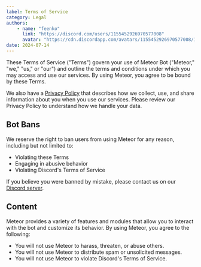 ```yaml
---
label: Terms of Service
category: Legal
authors:
    - name: "feenko"
      link: "https://discord.com/users/1155452926970577008"
      avatar: "https://cdn.discordapp.com/avatars/1155452926970577008/1619bb56c2dde1cabfef011309671b9f.png?size=1024"
date: 2024-07-14
---
```


These Terms of Service ("Terms") govern your use of Meteor Bot ("Meteor," "we," "us," or "our") and outline the terms and conditions under which you may access and use our services. By using Meteor, you agree to be bound by these Terms.

We also have a [Privacy Policy](privacy.md) that describes how we collect, use, and share information about you when you use our services. Please review our Privacy Policy to understand how we handle your data.

## Bot Bans

We reserve the right to ban users from using Meteor for any reason, including but not limited to:

- Violating these Terms
- Engaging in abusive behavior
- Violating Discord's Terms of Service

If you believe you were banned by mistake, please contact us on our [Discord server](https://discord.gg/fVhYe98YPu).

## Content

Meteor provides a variety of features and modules that allow you to interact with the bot and customize its behavior. By using Meteor, you agree to the following:

- You will not use Meteor to harass, threaten, or abuse others.
- You will not use Meteor to distribute spam or unsolicited messages.
- You will not use Meteor to violate Discord's Terms of Service.